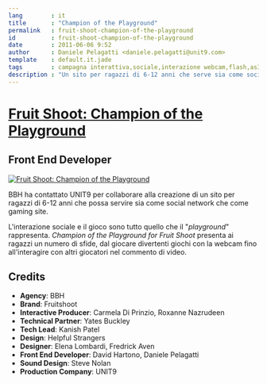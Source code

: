 ```yaml
---
lang        : it
title       : "Champion of the Playground"
permalink   : fruit-shoot-champion-of-the-playground
id          : fruit-shoot-champion-of-the-playground
date        : 2011-06-06 9:52
author      : Daniele Pelagatti <daniele.pelagatti@unit9.com>
template    : default.it.jade
tags        : campagna interattiva,sociale,interazione webcam,flash,as3
description : "Un sito per ragazzi di 6-12 anni che serve sia come social network che come gaming site."
---
```


# [Fruit Shoot: Champion of the Playground](http://www.fruitshoot.com/index.php) #
## Front End Developer ##

[![](#{base}img/fruitshoot.jpg "Fruit Shoot: Champion of the Playground")](http://www.fruitshoot.com/index.php)

BBH ha contattato UNIT9 per collaborare alla creazione di un sito per ragazzi di 6-12 anni che possa servire sia come social network che come gaming site.

L'interazione sociale e il gioco sono tutto quello che il "_playground_" rappresenta. _Champion of the Playground for Fruit Shoot_ presenta ai ragazzi un numero di sfide, dal giocare divertenti giochi con la webcam fino all'interagire con altri giocatori nel commento di video.

## Credits ##

 * **Agency**: BBH
 * **Brand**: Fruitshoot
 * **Interactive Producer**: Carmela Di Prinzio, Roxanne Nazrudeen
 * **Technical Partner**: Yates Buckley
 * **Tech Lead**: Kanish Patel
 * **Design**: Helpful Strangers
 * **Designer**: Elena Lombardi, Fredrick Aven
 * **Front End Developer**: David Hartono, Daniele Pelagatti
 * **Sound Design**: Steve Nolan
 * **Production Company**: UNIT9

